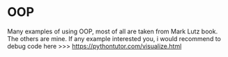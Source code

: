 # OOP
Many examples of using OOP, most of all are taken from Mark Lutz book. The others are mine.
If any example interested you, i would recommend to debug code here >>> https://pythontutor.com/visualize.html
